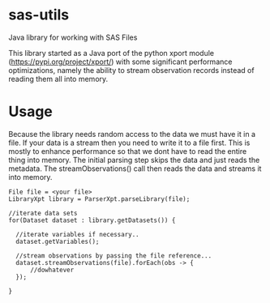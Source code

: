 # sas-utils

Java library for working with SAS Files

This library started as a Java port of the python xport module (https://pypi.org/project/xport/) with some significant performance optimizations, namely the ability to stream observation records instead of reading them all into memory.

# Usage

Because the library needs random access to the data we must have it in a file. If your data is a stream then you need to write it to a file first. This is mostly to enhance performance so that we dont have to read the entire thing into memory. The initial parsing step skips the data and just reads the metadata. The streamObservations() call then reads the data and streams it into memory.

```
File file = <your file>
LibraryXpt library = ParserXpt.parseLibrary(file);

//iterate data sets
for(Dataset dataset : library.getDatasets()) {

  //iterate variables if necessary..
  dataset.getVariables();

  //stream observations by passing the file reference...
  dataset.streamObservations(file).forEach(obs -> {
      //dowhatever
  });

}

```
